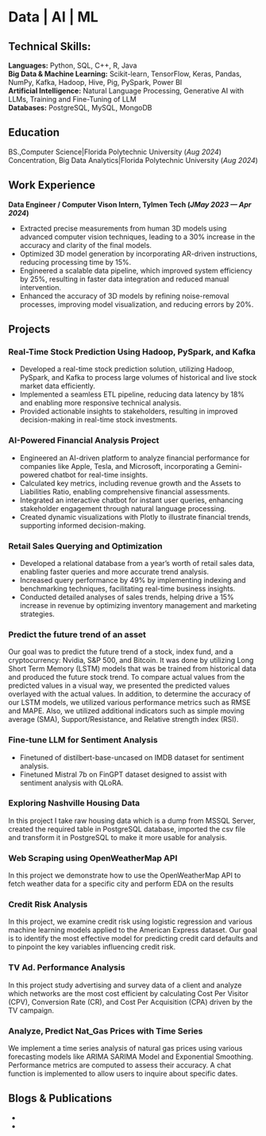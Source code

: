 # Data | AI | ML

## Technical Skills:

**Languages:**   Python, SQL, C++, R, Java     
**Big Data & Machine Learning:**  Scikit-learn, TensorFlow, Keras, Pandas, NumPy, Kafka, Hadoop, Hive, Pig, PySpark, Power BI     
**Artificial Intelligence:**  Natural Language Processing, Generative AI with LLMs, Training and Fine-Tuning of LLM     
**Databases:**  PostgreSQL, MySQL, MongoDB             


## Education
BS.,Computer Science|Florida Polytechnic University (_Aug 2024_)								       		
Concentration, Big Data Analytics|Florida Polytechnic University (_Aug 2024_)	 			        		


## Work Experience
**Data Engineer / Computer Vison Intern, Tylmen Tech (_JMay 2023 — Apr 2024_)**
- Extracted precise measurements from human 3D models using advanced computer vision techniques, leading to a 30% increase in the accuracy and clarity of the final models.
- Optimized 3D model generation by incorporating AR-driven instructions, reducing processing time by 15%.
- Engineered a scalable data pipeline, which improved system efficiency by 25%, resulting in faster data integration and reduced manual intervention.
- Enhanced the accuracy of 3D models by refining noise-removal processes, improving model visualization, and reducing errors by 20%.


## Projects
### Real-Time Stock Prediction Using Hadoop, PySpark, and Kafka

- Developed a real-time stock prediction solution, utilizing Hadoop, PySpark, and Kafka to process large volumes of historical and live stock market data efficiently.
- Implemented a seamless ETL pipeline, reducing data latency by 18% and enabling more responsive technical analysis.
- Provided actionable insights to stakeholders, resulting in improved decision-making in real-time stock investments.

### AI-Powered Financial Analysis Project

- Engineered an AI-driven platform to analyze financial performance for companies like Apple, Tesla, and Microsoft, incorporating a Gemini-powered chatbot for real-time insights.
- Calculated key metrics, including revenue growth and the Assets to Liabilities Ratio, enabling comprehensive financial assessments.
- Integrated an interactive chatbot for instant user queries, enhancing stakeholder engagement through natural language processing.
- Created dynamic visualizations with Plotly to illustrate financial trends, supporting informed decision-making.

### Retail Sales Querying and Optimization

- Developed a relational database from a year’s worth of retail sales data, enabling faster queries and more accurate trend analysis.
- Increased query performance by 49% by implementing indexing and benchmarking techniques, facilitating real-time business insights.
- Conducted detailed analyses of sales trends, helping drive a 15% increase in revenue by optimizing inventory management and marketing strategies.


### Predict the future trend of an asset

Our goal was to predict the future trend of a stock, index fund, and a cryptocurrency: Nvidia, S&P 500, and Bitcoin. It was done by utilizing Long Short Term Memory (LSTM) models that was be trained from historical data and produced the future stock trend. To compare actual values from the predicted values in a visual way, we presented the predicted values overlayed with the actual values. In addition, to determine the accuracy of our LSTM models, we utilized various performance metrics such as RMSE and MAPE. Also, we utilized additional indicators such as simple moving average (SMA), Support/Resistance, and Relative strength index (RSI). 

### Fine-tune LLM for Sentiment Analysis

- Finetuned of distilbert-base-uncased on IMDB dataset for sentiment analysis.
- Finetuned Mistral 7b on FinGPT dataset designed to assist with sentiment analysis with QLoRA.

### Exploring Nashville Housing Data

In this project I take raw housing data which is a dump from MSSQL Server, created the required table in PostgreSQL database, imported the csv file and transform it in PostgreSQL to make it more usable for analysis. 

### Web Scraping using OpenWeatherMap API 

In this project we demonstrate how to use the OpenWeatherMap API to fetch weather data for a specific city and perform EDA on the results 

### Credit Risk Analysis 

In this project, we examine credit risk using logistic regression and various machine learning models applied to the American Express dataset. Our goal is to identify the most effective model for predicting credit card defaults and to pinpoint the key variables influencing credit risk. 

### TV Ad. Performance Analysis 

In this project study advertising and survey data of a client and analyze which networks are the most cost efficient by calculating Cost Per Visitor (CPV), Conversion Rate (CR), and Cost Per Acquisition (CPA) driven by the TV campaign.

### Analyze, Predict Nat_Gas Prices with Time Series

We implement a time series analysis of natural gas prices using various forecasting models like ARIMA SARIMA Model and Exponential Smoothing. Performance metrics are computed to assess their accuracy. A chat function is implemented to allow users to inquire about specific dates. 



## Blogs & Publications
-
-
